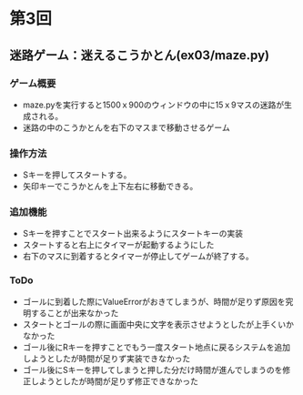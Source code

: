 # 第3回
## 迷路ゲーム：迷えるこうかとん(ex03/maze.py)
### ゲーム概要
- maze.pyを実行すると1500ｘ900のウィンドウの中に15ｘ9マスの迷路が生成される。
- 迷路の中のこうかとんを右下のマスまで移動させるゲーム

### 操作方法
- Sキーを押してスタートする。
- 矢印キーでこうかとんを上下左右に移動できる。

### 追加機能
- Sキーを押すことでスタート出来るようにスタートキーの実装
- スタートすると右上にタイマーが起動するようにした
- 右下のマスに到着するとタイマーが停止してゲームが終了する。

### ToDo
- ゴールに到着した際にValueErrorがおきてしまうが、時間が足りず原因を究明することが出来なかった
- スタートとゴールの際に画面中央に文字を表示させようとしたが上手くいかなかった
- ゴール後にRキーを押すことでもう一度スタート地点に戻るシステムを追加しようとしたが時間が足りず実装できなかった
- ゴール後にSキーを押してしまうと押した分だけ時間が進んでしまうのを修正しようとしたが時間が足りず修正できなかった